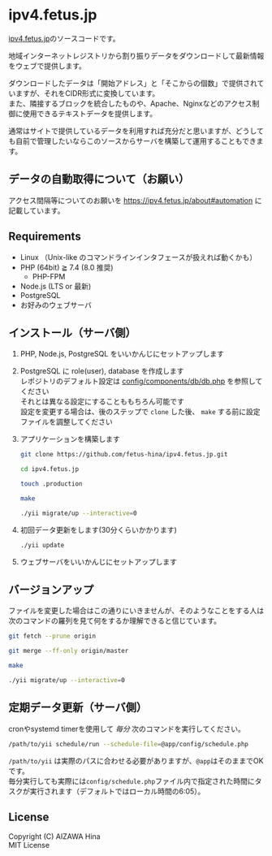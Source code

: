 # ipv4.fetus.jp

[ipv4.fetus.jp](https://ipv4.fetus.jp/)のソースコードです。

地域インターネットレジストリから割り振りデータをダウンロードして最新情報をウェブで提供します。

ダウンロードしたデータは「開始アドレス」と「そこからの個数」で提供されていますが、それをCIDR形式に変換しています。  
また、隣接するブロックを統合したものや、Apache、Nginxなどのアクセス制御に使用できるテキストデータを提供します。

通常はサイトで提供しているデータを利用すれば充分だと思いますが、どうしても自前で管理したいならこのソースからサーバを構築して運用することもできます。


## データの自動取得について（お願い）

アクセス間隔等についてのお願いを https://ipv4.fetus.jp/about#automation に記載しています。


## Requirements

- Linux （Unix-like のコマンドラインインタフェースが扱えれば動くかも）
- PHP (64bit) ≧ 7.4 (8.0 推奨)
  - PHP-FPM
- Node.js (LTS or 最新)
- PostgreSQL
- お好みのウェブサーバ


## インストール（サーバ側）

1. PHP, Node.js, PostgreSQL をいいかんじにセットアップします

2. PostgreSQL に role(user), database を作成します  
   レポジトリのデフォルト設定は [config/components/db/db.php](https://github.com/fetus-hina/ipv4.fetus.jp/blob/master/config/components/db/db.php) を参照してください  
   それとは異なる設定にすることももちろん可能です  
   設定を変更する場合は、後のステップで `clone` した後、 `make` する前に設定ファイルを調整してください

3. アプリケーションを構築します
   ```bash
   git clone https://github.com/fetus-hina/ipv4.fetus.jp.git

   cd ipv4.fetus.jp

   touch .production

   make

   ./yii migrate/up --interactive=0
   ```

4. 初回データ更新をします(30分くらいかかります)  
   ```bash
   ./yii update
   ```

5. ウェブサーバをいいかんじにセットアップします


## バージョンアップ

ファイルを変更した場合はこの通りにいきませんが、そのようなことをする人は次のコマンドの羅列を見て何をするか理解できると信じています。

```bash
git fetch --prune origin

git merge --ff-only origin/master

make

./yii migrate/up --interactive=0
```


## 定期データ更新（サーバ側）

cronやsystemd timerを使用して *毎分* 次のコマンドを実行してください。

```bash
/path/to/yii schedule/run --schedule-file=@app/config/schedule.php
```

`/path/to/yii` は実際のパスに合わせる必要がありますが、`@app`はそのままでOKです。  
毎分実行しても実際には`config/schedule.php`ファイル内で指定された時間にタスクが実行されます（デフォルトではローカル時間の6:05）。


## License

Copyright (C) AIZAWA Hina  
MIT License
